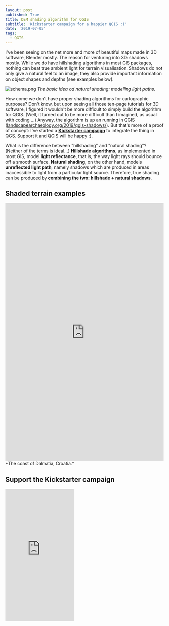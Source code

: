 ```yaml
---
layout: post
published: True
title: DEM shading algorithm for QGIS
subtitle: 'Kickstarter campaign for a happier QGIS :)'
date: '2019-07-05'
tags:
  - QGIS
---
```

I've been seeing on the net more and more of beautiful maps made in 3D software, Blender mostly. The reason for venturing into 3D: shadows mostly. While we do have hillshading algorithms in most GIS packages, nothing can beat true ambient light for terrain visualisation. Shadows do not only give a natural feel to an image, they also provide important information on object shapes and depths (see examples below).

![schema.png]({{site.baseurl}}/figures/schema.png)
*The basic idea od natural shading: modelling light paths.*

How come we don't have proper shading algorithms for cartographic purposes? Don't know, but upon seeing all those ten-page tutorials for 3D software, I figured it wouldn't be more difficult to simply build the algorithm for QGIS. (Well, it turned out to be more difficult than I imagined, as usual with coding ...) Anyway, the algorithm is up an running in QGIS ([landscapearchaeology.org/2019/qgis-shadows/](https://landscapearchaeology.org/2019/qgis-shadows/)). But that's more of a proof of concept: I've started a [**Kickstarter campaign**](https://www.kickstarter.com/projects/archaeology/terrain-shading-plugin-for-qgis) to integrate the thing in QGS. Support it and QGIS will be happy :). 

What is the difference between "hillshading" and "natural shading"? (Neither of the terms is ideal...) **Hillshade algorithms**, as implemented in most GIS, model **light reflectance**, that is, the way light rays should bounce off a smooth surface. **Natural shading**, on the other hand, models **unreflected light path**, namely shadows which are produced in areas inaccessible to light from a particular light source. Therefore, true shading can be produced by **combining the two: hillshade + natural shadows**.     

## Shaded terrain examples

<iframe frameborder="0" class="juxtapose" width="100%" height="820" src="https://cdn.knightlab.com/libs/juxtapose/latest/embed/index.html?uid=455cca0e-9f05-11e9-b9b8-0edaf8f81e27"></iframe>
*The coast of Dalmatia, Croatia.*

## Support the Kickstarter campaign
<iframe src="https://www.kickstarter.com/projects/archaeology/terrain-shading-plugin-for-qgis/widget/card.html?v=2" width="220" height="420" frameborder="0" scrolling="no"></iframe>
